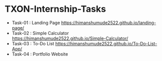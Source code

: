 # TXON-Internship-Tasks
-	Task-01 : Landing Page   https://himanshumude2522.github.io/landing-page/
-	Task-02 : Simple Calculator  https://himanshumude2522.github.io/Simple-Calculator/
-	Task-03 : To-Do List    https://himanshumude2522.github.io/To-Do-List-App/             
-	Task-04 : Portfolio Website       
